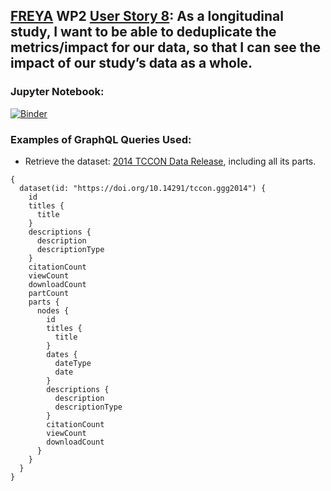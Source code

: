 ## [FREYA](https://www.project-freya.eu/en) WP2 [User Story 8](https://github.com/datacite/freya/issues/38): As a longitudinal study, I want to be able to deduplicate the metrics/impact for our data, so that I can see the impact of our study’s data as a whole.
                   
### Jupyter Notebook:
[![Binder](https://mybinder.org/badge_logo.svg)](https://mybinder.org/v2/gh/datacite/pidgraph-notebooks-python/master?filepath=user-story-8-impacts-of-data%2Fpy-impacts-of-data.ipynb.ipynb)

### Examples of GraphQL Queries Used:
* Retrieve the dataset: [2014 TCCON Data Release](https://doi.org/10.14291/tccon.ggg2014), including all its parts.

```
{
  dataset(id: "https://doi.org/10.14291/tccon.ggg2014") {
    id
    titles {
      title
    }
    descriptions {
      description
      descriptionType
    }
    citationCount
    viewCount
    downloadCount
    partCount
    parts {
      nodes {
        id
        titles {
          title
        }
        dates {
          dateType
          date
        }
        descriptions {
          description
          descriptionType
        }
        citationCount
        viewCount
        downloadCount
      }
    }
  }
}

```
